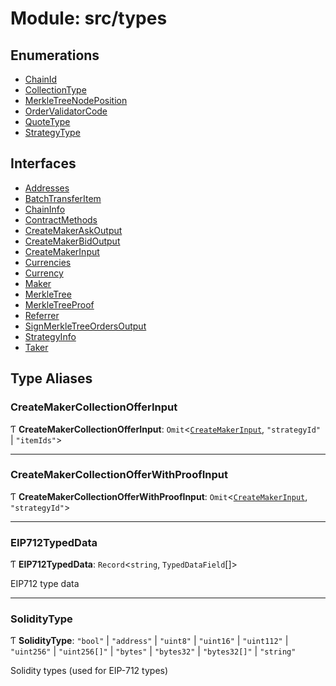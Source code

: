 # Module: src/types

## Enumerations

- [ChainId](../enums/src_types.ChainId.md)
- [CollectionType](../enums/src_types.CollectionType.md)
- [MerkleTreeNodePosition](../enums/src_types.MerkleTreeNodePosition.md)
- [OrderValidatorCode](../enums/src_types.OrderValidatorCode.md)
- [QuoteType](../enums/src_types.QuoteType.md)
- [StrategyType](../enums/src_types.StrategyType.md)

## Interfaces

- [Addresses](../interfaces/src_types.Addresses.md)
- [BatchTransferItem](../interfaces/src_types.BatchTransferItem.md)
- [ChainInfo](../interfaces/src_types.ChainInfo.md)
- [ContractMethods](../interfaces/src_types.ContractMethods.md)
- [CreateMakerAskOutput](../interfaces/src_types.CreateMakerAskOutput.md)
- [CreateMakerBidOutput](../interfaces/src_types.CreateMakerBidOutput.md)
- [CreateMakerInput](../interfaces/src_types.CreateMakerInput.md)
- [Currencies](../interfaces/src_types.Currencies.md)
- [Currency](../interfaces/src_types.Currency.md)
- [Maker](../interfaces/src_types.Maker.md)
- [MerkleTree](../interfaces/src_types.MerkleTree.md)
- [MerkleTreeProof](../interfaces/src_types.MerkleTreeProof.md)
- [Referrer](../interfaces/src_types.Referrer.md)
- [SignMerkleTreeOrdersOutput](../interfaces/src_types.SignMerkleTreeOrdersOutput.md)
- [StrategyInfo](../interfaces/src_types.StrategyInfo.md)
- [Taker](../interfaces/src_types.Taker.md)

## Type Aliases

### CreateMakerCollectionOfferInput

Ƭ **CreateMakerCollectionOfferInput**: `Omit`\<[`CreateMakerInput`](../interfaces/src_types.CreateMakerInput.md), ``"strategyId"`` \| ``"itemIds"``\>

___

### CreateMakerCollectionOfferWithProofInput

Ƭ **CreateMakerCollectionOfferWithProofInput**: `Omit`\<[`CreateMakerInput`](../interfaces/src_types.CreateMakerInput.md), ``"strategyId"``\>

___

### EIP712TypedData

Ƭ **EIP712TypedData**: `Record`\<`string`, `TypedDataField`[]\>

EIP712 type data

___

### SolidityType

Ƭ **SolidityType**: ``"bool"`` \| ``"address"`` \| ``"uint8"`` \| ``"uint16"`` \| ``"uint112"`` \| ``"uint256"`` \| ``"uint256[]"`` \| ``"bytes"`` \| ``"bytes32"`` \| ``"bytes32[]"`` \| ``"string"``

Solidity types (used for EIP-712 types)
